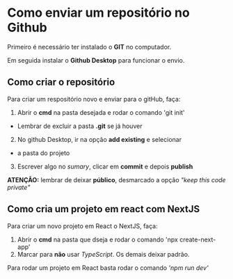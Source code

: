 # Como enviar um repositório no Github
Primeiro é necessário ter instalado o __GIT__ no computador.

Em seguida instalar o __Github Desktop__ para funcionar o envio.

## Como criar o repositório
Para criar um respositório novo e enviar para o gitHub, faça:

1. Abrir o __cmd__  na pasta desejada e rodar o comando 'git init'
- Lembrar de excluir a pasta __.git__ se já houver

2. No github Desktop, ir na opção __add existing__ e selecionar
- a pasta do projeto

3. Escrever algo no _sumary_, clicar em __commit__ e depois __publish__

__ATENÇÃO:__ lembrar de deixar __público__, desmarcado
a opção _"keep this code private"_

## Como cria um projeto em react com NextJS
Para criar um novo projeto em React o NextJS, faça:
1. Abrir o __cmd__ na pasta que dseja e rodar o comando 'npx create-next-app'
2. Marcar para __não__ usar _TypeScript_. Os demais deixar padrão.

Para rodar um projeto em React basta rodar o comando _'npm run dev'_